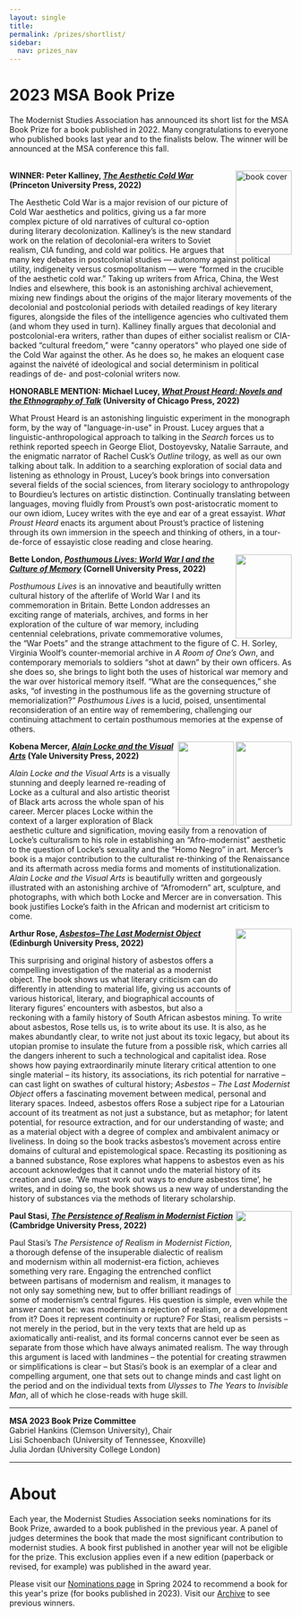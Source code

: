 ```yaml
---
layout: single
title: 
permalink: /prizes/shortlist/
sidebar:
  nav: prizes_nav
---
```


<!-- #BeginEditable "content" -->
<h1>2023 MSA Book Prize</h1>
<p>The Modernist Studies Association has announced its short list for
	the MSA Book Prize for a book published in 2022. Many
	congratulations to everyone who published books last year and to the
	finalists below. The winner will be announced at the MSA conference
	this fall.<br /><br /></p>
<!-- FIRST NOMINEE -->
<p>
	<img
		src="https://pup-assets.imgix.net/onix/images/9780691230634.jpg"
		alt="book cover" width="100" height="150" align="right" />
</p>
<p>
	<strong>WINNER: Peter Kalliney, <em><a
				href="https://press.princeton.edu/books/hardcover/9780691230634/the-aesthetic-cold-war"
				target="_blank">The Aesthetic Cold War</a></em>
		(Princeton University Press, 2022)</strong>
</p>
<p>The Aesthetic Cold War is a major revision of our picture of Cold War
	aesthetics and politics, giving us a far more complex picture of old
	narratives of cultural co-option during literary decolonization.
	Kalliney’s is the new standard work on the relation of
	decolonial-era writers to Soviet realism, CIA funding, and cold war
	politics. He argues that many key debates in postcolonial studies —
	autonomy against political utility, indigeneity versus
	cosmopolitanism — were “formed in the crucible of the aesthetic cold
	war.” Taking up writers from Africa, China, the West Indies and
	elsewhere, this book is an astonishing archival achievement, mixing
	new findings about the origins of the major literary movements of
	the decolonial and postcolonial periods with detailed readings of
	key literary figures, alongside the files of the intelligence
	agencies who cultivated them (and whom they used in turn). Kalliney
	finally argues that decolonial and postcolonial-era writers, rather
	than dupes of either socialist realism or CIA-backed “cultural
	freedom,” were "canny operators" who played one side of the Cold War
	against the other. As he does so, he makes an eloquent case against
	the naivété of ideological and social determinism in political
	readings of de- and post-colonial writers now.</p>
<!-- SECOND NOMINEE -->
<p>
	<strong>HONORABLE MENTION: Michael Lucey, <em><a
				href="https://press.uchicago.edu/ucp/books/book/chicago/W/bo130500168.html"
				target="_blank">What Proust Heard: Novels and the
				Ethnography of Talk</a></em> (University of Chicago
		Press, 2022)</strong>
<p>What Proust Heard is an astonishing linguistic experiment in the
	monograph form, by the way of "language-in-use" in Proust. Lucey
	argues that a linguistic-anthropological approach to talking in the
		<em>Search</em> forces us to rethink reported speech in George
	Eliot, Dostoyevsky, Natalie Sarraute, and the enigmatic narrator of
	Rachel Cusk’s <em>Outline</em> trilogy, as well as our own talking
	about talk. In addition to a searching exploration of social data
	and listening as ethnology in Proust, Lucey’s book brings into
	conversation several fields of the social sciences, from literary
	sociology to anthropology to Bourdieu’s lectures on artistic
	distinction. Continually translating between languages, moving
	fluidly from Proust’s own post-aristocratic moment to our own idiom,
	Lucey writes with the eye and ear of a great essayist. <em>What
		Proust Heard</em> enacts its argument about Proust’s practice of
	listening through its own immersion in the speech and thinking of
	others, in a tour-de-force of essayistic close reading and close
	hearing.</p>
<!-- THIRD NOMINEE -->
<p>
	<img
		src="https://cornellpress-us.imgix.net/covers/9781501762352.jpg"
		alt="" width="100" height="150" align="right" />
</p>
<p> 
<p>
	<strong>Bette London, <em><a href="">Posthumous Lives: World War I
				and the Culture of Memory</a></em> (Cornell University
		Press, 2022) </strong>
</p>
<p><em>Posthumous Lives</em> is an innovative and beautifully written
	cultural history of the afterlife of World War I and its
	commemoration in Britain. Bette London addresses an exciting range
	of materials, archives, and forms in her exploration of the culture
	of war memory, including centennial celebrations, private
	commemorative volumes, the “War Poets” and the strange attachment to
	the figure of C. H. Sorley, Virginia Woolf’s counter-memorial
	archive in <em>A Room of One’s Own</em>, and contemporary memorials
	to soldiers “shot at dawn” by their own officers. As she does so,
	she brings to light both the uses of historical war memory and the
	war over historical memory itself. “What are the consequences,” she
	asks, “of investing in the posthumous life as the governing
	structure of memorialization?” <em>Posthumous Lives</em> is a lucid,
	poised, unsentimental reconsideration of an entire way of
	remembering, challenging our continuing attachment to certain
	posthumous memories at the expense of others. </p>
<!-- THIRD NOMINEE -->
<p>
	<img
		src="https://press.uchicago.edu/.imaging/mte/ucp/medium/dam/ucp/books/jacket/978/02/26/81/9780226816678.jpg/jcr:content/9780226816678.jpg"
		alt="" width="100" height="150" align="right" />
<p> 
<!-- FOURTH NOMINEE -->
<p>
	<img src="https://yale-press-us.imgix.net/covers/9780300247268.jpg"
		alt="" width="100" height="150" align="right" />
<p> 
<p>
	<strong>Kobena Mercer, <em><a
				href="https://yalebooks.yale.edu/book/9780300247268/alain-locke-and-the-visual-arts/"
				target="_blank">Alain Locke and the Visual Arts</a></em>
		(Yale University Press, 2022)</strong>
</p>
<p>
	<em>Alain Locke and the Visual Arts</em> is a visually stunning and
	deeply learned re-reading of Locke as a cultural and also artistic
	theorist of Black arts across the whole span of his career. Mercer
	places Locke within the context of a larger exploration of Black
	aesthetic culture and signification, moving easily from a renovation
	of Locke’s culturalism to his role in establishing an
	“Afro-modernist” aesthetic to the question of Locke’s sexuality and
	the “Homo Negro” in art. Mercer’s book is a major contribution to
	the culturalist re-thinking of the Renaissance and its aftermath
	across media forms and moments of institutionalization. <em>Alain
		Locke and the Visual Arts</em> is beautifully written and
	gorgeously illustrated with an astonishing archive of “Afromodern”
	art, sculpture, and photographs, with which both Locke and Mercer
	are in conversation. This book justifies Locke’s faith in the
	African and modernist art criticism to come. </p>
<!-- FIFTH NOMINEE -->
<p>
	<img
		src="https://edinburghuniversitypress.com/media/catalog/product/cache/c57119711f6f6be310d32fe7539c40f3/9/7/9781474482424_1.jpg"
		alt="" width="100" height="150" align="right" />
<p> 
<p>
	<strong>Arthur Rose, <em><a
				href="https://edinburghuniversitypress.com/book-asbestos-the-last-modernist-object.html"
				target="_blank">Asbestos–The Last Modernist
			Object</a></em> (Edinburgh University Press, 2022)</strong>
</p>
<p>This surprising and original history of asbestos offers a compelling
	investigation of the material as a modernist object. The book shows
	us what literary criticism can do differently in attending to
	material life, giving us accounts of various historical, literary,
	and biographical accounts of literary figures’ encounters with
	asbestos, but also a reckoning with a family history of South
	African asbestos mining. To write about asbestos, Rose tells us, is
	to write about its use. It is also, as he makes abundantly clear, to
	write not just about its toxic legacy, but about its utopian promise
	to insulate the future from a possible risk, which carries all the
	dangers inherent to such a technological and capitalist idea. Rose
	shows how paying extraordinarily minute literary critical attention
	to one single material – its history, its associations, its rich
	potential for narrative – can cast light on swathes of cultural
	history; <em>Asbestos – The Last Modernist Object</em> offers a
	fascinating movement between medical, personal and literary spaces.
	Indeed, asbestos offers Rose a subject ripe for a Latourian account
	of its treatment as not just a substance, but as metaphor; for
	latent potential, for resource extraction, and for our understanding
	of waste; and as a material object with a degree of complex and
	ambivalent animacy or liveliness. In doing so the book tracks
	asbestos’s movement across entire domains of cultural and
	epistemological space. Recasting its positioning as a banned
	substance, Rose explores what happens to asbestos even as his
	account acknowledges that it cannot undo the material history of its
	creation and use. ‘We must work out ways to endure asbestos time’,
	he writes, and in doing so, the book shows us a new way of
	understanding the history of substances via the methods of literary
	scholarship.</p>
<!-- SIXTH NOMINEE -->
<p>
	<img
		src="https://assets.cambridge.org/97810092/23140/cover/9781009223140.jpg"
		alt="" width="100" height="150" align="right" />
<p> 
<p>
	<strong>Paul Stasi, <em><a
				href="https://www.cambridge.org/core/books/persistence-of-realism-in-modernist-fiction/15AD4C15FA7546DFF6B1D6CBCFA16416"
				target="_blank">The Persistence of Realism in Modernist
				Fiction</a></em> (Cambridge University Press, 2022)
	</strong>
</p>
<p> Paul Stasi’s <em>The Persistence of Realism in Modernist
		Fiction</em>, a thorough defense of the insuperable dialectic of
	realism and modernism within all modernist-era fiction, achieves
	something very rare. Engaging the entrenched conflict between
	partisans of modernism and realism, it manages to not only say
	something new, but to offer brilliant readings of some of
	modernism’s central figures. His question is simple, even while the
	answer cannot be: was modernism a rejection of realism, or a
	development from it? Does it represent continuity or rupture? For
	Stasi, realism persists – not merely in the period, but in the very
	texts that are held up as axiomatically anti-realist, and its formal
	concerns cannot ever be seen as separate from those which have
	always animated realism. The way through this argument is laced with
	landmines – the potential for creating strawmen or simplifications
	is clear – but Stasi’s book is an exemplar of a clear and compelling
	argument, one that sets out to change minds and cast light on the
	period and on the individual texts from <em>Ulysses</em> to <em>The
		Years</em> to <em>Invisible Man</em>, all of which he
	close-reads with huge skill.</p>
<hr />
<!-- COMMITTEE -->
<p><strong>MSA 2023 Book Prize Committee</strong>
	<br />Gabriel Hankins (Clemson University), Chair<br /> Lisi
	Schoenbach (University of Tennessee, Knoxville)<br /> Julia Jordan
	(University College London) </p>
<hr />
<h1>About</h1>
<p>Each year, the Modernist Studies Association seeks nominations for
	its Book Prize, awarded to a book published in the previous year. A
	panel of judges determines the book that made the most significant
	contribution to modernist studies. A book first published in another
	year will not be eligible for the prize. This exclusion applies even
	if a new edition (paperback or revised, for example) was published
	in the award year.<br />
<p>Please visit our <a href="/prize/nominate.html">Nominations page</a>
	in Spring 2024 to recommend a book for this year's prize (for books
	published in 2023). Visit our <a href="/prize/archive.html">Archive</a> to see previous
	winners.</p>
                            <!-- #EndEditable -->